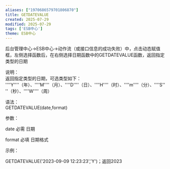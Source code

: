 ```yaml
---
aliases: ["1970686579701806870"]
title: GETDATEVALUE
created: 2025-07-29
modified: 2025-07-29
tags: ['ESB中心']
theme: ESB中心
---
```


后台管理中心->ESB中心->动作流（或接口信息的成功失败）中，点击动态赋值框，左侧选择函数后，在右侧选择日期函数中的GETDATEVALUE函数，返回指定类型的日期

说明：  
返回指定类型的日期，可选类型如下： ''''Y''''（年）、''''M''''（月）、''''D''''（日）、''''H''''（时）、''''m''''（分）、''''S''''（秒）、''''W''''（周）

语法：  
GETDATEVALUE(date,format)  

参数：

date 必需 日期

format 必填 日期格式

示例：

GETDATEVALUE('2023-09-09 12:23:23','Y')；返回2023